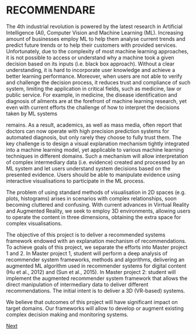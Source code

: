 # RECOMMENDARE

The 4th industrial revolution is powered by the latest research in Artificial Intelligence (AI), Computer Vision and Machine Learning (ML). Increasing amount of businesses employ ML to help them analyse current trends and predict future trends or to help their customers with provided services. Unfortunately, due to the complexity of most machine learning approaches, it is not possible to access or understand why a machine took a given decision based on its inputs (i.e. black box approach). Without a clear understanding, it is hard to incorporate user knowledge and achieve a better learning performance. Moreover, when users are not able to verify and challenge the decision process, it reduces trust and compliance of such system, limiting the application in critical fields, such as medicine, law or public service. For example, in medicine, the disease identification and diagnosis of ailments are at the forefront of machine learning research, yet even with current efforts the challenge of how to interpret the decisions taken by ML systems

remains. As a result, academics, as well as mass media, often report that doctors can now operate with high precision prediction systems for automated diagnosis, but only rarely they choose to fully trust them. The key challenge is to design a visual explanation mechanism tightly integrated into a machine learning model, yet applicable to various machine learning techniques in different domains. Such a mechanism will allow interpretation of complex intermediary data (i.e. evidence) created and processed by an ML system and let users understand system decisions based on the presented evidence. Users should be able to manipulate evidence using interactive visualisations to participate in the ML process.

The problem of using standard methods of visualisation in 2D spaces (e.g. plots, histograms) arises in scenarios with complex relationships, soon becoming cluttered and confusing. With current advances in Virrtual Reality and Augmented Reality, we seek to employ 3D environments, allowing users to operate the content in three dimensions, obtaining the extra space for complex visualisations.

The objective of this project is to deliver a recommended systems framework endowed with an explanation mechanism of recommendations. To achieve goals of this project, we separate the efforts into Master project 1 and 2. In Master project 1, student will perform a deep analysis of recommender system frameworks, methods and algorithms, delivering an augmented ML algorithm used in recommender systems for digital content (Hu et al., 2012) and (Sun et al., 2015). In Master project 2: student will implement the augmented recommender system framework that allows the direct manipulation of intermediary data to deliver different recommendations. The initial intent is to deliver a 3D (VR-based) systems.

We believe that outcomes of this project will have significant impact on target domains. Our frameworks will allow to develop or augment existing complex decision making and monitoring systems.

[Next](Logbook/week1)
